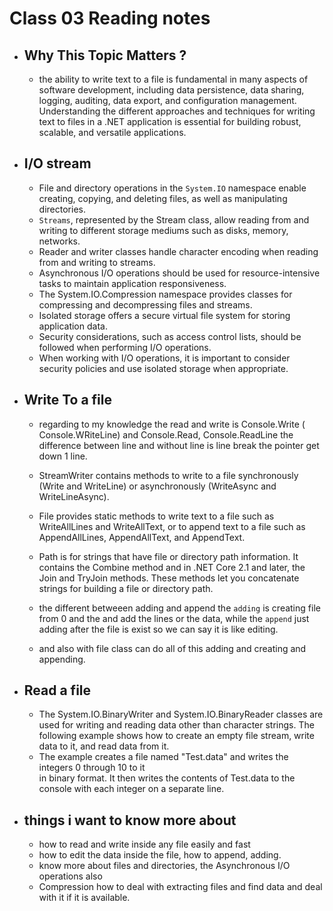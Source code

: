 # Class 03 Reading notes 

- ## Why This Topic Matters ? 
    
    - the ability to write text to a file is fundamental in many aspects of software development, including data persistence, data sharing, logging, auditing, data export, and configuration management. Understanding the 
      different approaches and techniques for writing text to files in a .NET application is essential for building robust, scalable, and versatile applications.

- ## I/O stream

    - File and directory operations in the `System.IO` namespace enable creating, copying, and deleting files, as well as manipulating directories.
    - `Streams`, represented by the Stream class, allow reading from and writing to different storage mediums such as disks, memory, networks.
    - Reader and writer classes handle character encoding when reading from and writing to streams.
    - Asynchronous I/O operations should be used for resource-intensive tasks to maintain application responsiveness.
    - The System.IO.Compression namespace provides classes for compressing and decompressing files and streams.
    - Isolated storage offers a secure virtual file system for storing application data.
    - Security considerations, such as access control lists, should be followed when performing I/O operations.
    - When working with I/O operations, it is important to consider security policies and use isolated storage when appropriate.



- ## Write To a file

    - regarding to my knowledge the read and write is Console.Write ( Console.WRiteLine) and Console.Read, Console.ReadLine the difference between line and without line is line break the pointer get down 1 line.
    - StreamWriter contains methods to write to a file synchronously (Write and WriteLine) or asynchronously (WriteAsync and WriteLineAsync).

    - File provides static methods to write text to a file such as WriteAllLines and WriteAllText, or to append text to a file such as AppendAllLines, AppendAllText, and AppendText.
    - Path is for strings that have file or directory path information. It contains the Combine method and in .NET Core 2.1 and later, the Join and TryJoin methods. These methods let you concatenate strings for building a file or directory path.

    - the different betweeen adding and append the `adding` is creating file from 0 and the and add the lines or the data, while the `append` just adding after the file is exist so we can say it is like editing.
    - and also with file class can do all of this adding and creating and appending.

- ## Read a file

    - The System.IO.BinaryWriter and System.IO.BinaryReader classes are used for writing and reading data other than character strings. The following example shows how to create an empty file stream, write data to it, and read data from it.
    - The example creates a file named "Test.data" and writes the integers 0 through 10 to it  
     in binary format.
     It then writes the contents of Test.data to the console with each integer on a separate line.


- ## things i want to know more about 

   -  how to read and write inside any file easily and fast
   -  how to edit the data inside the file, how to append, adding.
   -  know more about files and directories, the Asynchronous I/O operations also
   - Compression how to deal with extracting files and find data and deal with it if it is available.
